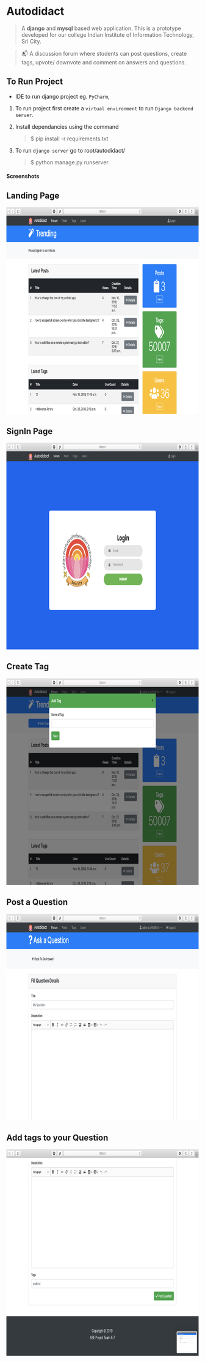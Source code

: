 # Autodidact

> A **django** and **mysql** based web application. This is a prototype developed for our college Indian Institute of Information Technology, Sri City.

> :mailbox_with_mail: A discussion forum where students can post questions, create tags, upvote/ downvote and comment on answers and questions.

## To Run Project

- IDE to run django project eg. `PyCharm`,

1. To run project first create a `virtual environment` to run `Django backend server`.
2. Install dependancies using the command

   > \$ pip install -r requirements.txt

3. To run `django server` go to root/autodidact/

   > \$ python manage.py runserver

#### Screenshots

## Landing Page

<img src="https://github.com/udayrajsawhney/autodidact_forum/blob/master/screenshots/1.png" width="720" height="540"/><br>

## SignIn Page

<img src="https://github.com/udayrajsawhney/autodidact_forum/blob/master/screenshots/2.png" width="720" height="540"/><br>

## Create Tag

<img src="https://github.com/udayrajsawhney/autodidact_forum/blob/master/screenshots/3.png" width="720" height="540"/><br>

## Post a Question

<img src="https://github.com/udayrajsawhney/autodidact_forum/blob/master/screenshots/4.png" width="720" height="540"/><br>

## Add tags to your Question

<img src="https://github.com/udayrajsawhney/autodidact_forum/blob/master/screenshots/6.png" width="720" height="540"/>
